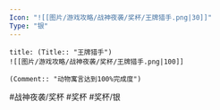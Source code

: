 ```yaml
---
Icon: "![[图片/游戏攻略/战神夜袭/奖杯/王牌猎手.png|30]]"
Type: "银"
---
```

```ad-common-silver-trophy
title: (Title:: "王牌猎手")
![[图片/游戏攻略/战神夜袭/奖杯/王牌猎手.png|100]]

(Comment:: "动物寓言达到100%完成度")
```

#战神夜袭/奖杯 #奖杯 #奖杯/银
